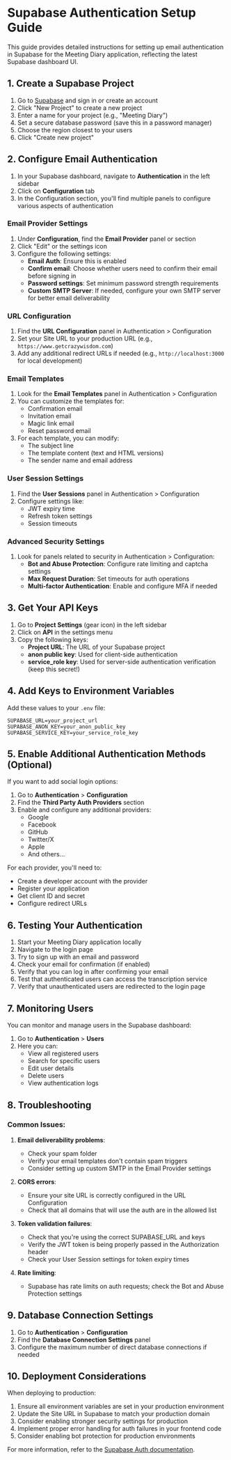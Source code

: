 # Supabase Authentication Setup Guide

This guide provides detailed instructions for setting up email authentication in Supabase for the Meeting Diary application, reflecting the latest Supabase dashboard UI.

## 1. Create a Supabase Project

1. Go to [Supabase](https://supabase.com/) and sign in or create an account
2. Click "New Project" to create a new project
3. Enter a name for your project (e.g., "Meeting Diary")
4. Set a secure database password (save this in a password manager)
5. Choose the region closest to your users
6. Click "Create new project"

## 2. Configure Email Authentication

1. In your Supabase dashboard, navigate to **Authentication** in the left sidebar
2. Click on **Configuration** tab
3. In the Configuration section, you'll find multiple panels to configure various aspects of authentication

### Email Provider Settings

1. Under **Configuration**, find the **Email Provider** panel or section
2. Click "Edit" or the settings icon
3. Configure the following settings:
   - **Email Auth**: Ensure this is enabled
   - **Confirm email**: Choose whether users need to confirm their email before signing in
   - **Password settings**: Set minimum password strength requirements
   - **Custom SMTP Server**: If needed, configure your own SMTP server for better email deliverability

### URL Configuration

1. Find the **URL Configuration** panel in Authentication > Configuration
2. Set your Site URL to your production URL (e.g., `https://www.getcrazywisdom.com`)
3. Add any additional redirect URLs if needed (e.g., `http://localhost:3000` for local development)

### Email Templates

1. Look for the **Email Templates** panel in Authentication > Configuration
2. You can customize the templates for:
   - Confirmation email
   - Invitation email
   - Magic link email
   - Reset password email
3. For each template, you can modify:
   - The subject line
   - The template content (text and HTML versions)
   - The sender name and email address

### User Session Settings

1. Find the **User Sessions** panel in Authentication > Configuration
2. Configure settings like:
   - JWT expiry time
   - Refresh token settings
   - Session timeouts

### Advanced Security Settings

1. Look for panels related to security in Authentication > Configuration:
   - **Bot and Abuse Protection**: Configure rate limiting and captcha settings
   - **Max Request Duration**: Set timeouts for auth operations
   - **Multi-factor Authentication**: Enable and configure MFA if needed

## 3. Get Your API Keys

1. Go to **Project Settings** (gear icon) in the left sidebar
2. Click on **API** in the settings menu
3. Copy the following keys:
   - **Project URL**: The URL of your Supabase project
   - **anon public key**: Used for client-side authentication
   - **service_role key**: Used for server-side authentication verification (keep this secret!)

## 4. Add Keys to Environment Variables

Add these values to your `.env` file:

```
SUPABASE_URL=your_project_url
SUPABASE_ANON_KEY=your_anon_public_key
SUPABASE_SERVICE_KEY=your_service_role_key
```

## 5. Enable Additional Authentication Methods (Optional)

If you want to add social login options:

1. Go to **Authentication** > **Configuration**
2. Find the **Third Party Auth Providers** section
3. Enable and configure any additional providers:
   - Google
   - Facebook
   - GitHub
   - Twitter/X
   - Apple
   - And others...

For each provider, you'll need to:
- Create a developer account with the provider
- Register your application
- Get client ID and secret
- Configure redirect URLs

## 6. Testing Your Authentication

1. Start your Meeting Diary application locally
2. Navigate to the login page
3. Try to sign up with an email and password
4. Check your email for confirmation (if enabled)
5. Verify that you can log in after confirming your email
6. Test that authenticated users can access the transcription service
7. Verify that unauthenticated users are redirected to the login page

## 7. Monitoring Users

You can monitor and manage users in the Supabase dashboard:

1. Go to **Authentication** > **Users**
2. Here you can:
   - View all registered users
   - Search for specific users
   - Edit user details
   - Delete users
   - View authentication logs

## 8. Troubleshooting

### Common Issues:

1. **Email deliverability problems**:
   - Check your spam folder
   - Verify your email templates don't contain spam triggers
   - Consider setting up custom SMTP in the Email Provider settings

2. **CORS errors**:
   - Ensure your site URL is correctly configured in the URL Configuration
   - Check that all domains that will use the auth are in the allowed list

3. **Token validation failures**:
   - Check that you're using the correct SUPABASE_URL and keys
   - Verify the JWT token is being properly passed in the Authorization header
   - Check your User Session settings for token expiry times

4. **Rate limiting**:
   - Supabase has rate limits on auth requests; check the Bot and Abuse Protection settings

## 9. Database Connection Settings

1. Go to **Authentication** > **Configuration**
2. Find the **Database Connection Settings** panel
3. Configure the maximum number of direct database connections if needed

## 10. Deployment Considerations

When deploying to production:

1. Ensure all environment variables are set in your production environment
2. Update the Site URL in Supabase to match your production domain
3. Consider enabling stronger security settings for production
4. Implement proper error handling for auth failures in your frontend code
5. Consider enabling bot protection for production environments

For more information, refer to the [Supabase Auth documentation](https://supabase.com/docs/guides/auth).